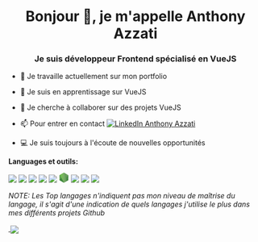 <h1 align="center">Bonjour 👋, je m'appelle Anthony Azzati</h1>
<h3 align="center">Je suis développeur Frontend spécialisé en VueJS</h3>

- 🔭 Je travaille actuellement sur mon portfolio

- 🌱 Je suis en apprentissage sur VueJS

- 👯 Je cherche à collaborer sur des projets VueJS

- 📫 Pour entrer en contact <a href="https://www.linkedin.com/in/anthonyazzati/">
  <img alt="LinkedIn Anthony Azzati" width="20px" src="https://www.flaticon.com/svg/vstatic/svg/174/174857.svg?token=exp=1616584411~hmac=1115bb1ef26c7696ceb7aa3f184ba6f6" />
  </a>

- 💻 Je suis toujours à l'écoute de nouvelles opportunités

**Languages et outils:**

<code><img height="20" src="https://upload.wikimedia.org/wikipedia/commons/6/6a/JavaScript-logo.png"></code>
<code><img height="20" src="https://img1.freepng.fr/20180407/gse/kisspng-vue-js-javascript-framework-front-and-back-ends-gi-technical-5ac9109e6cb7f5.5357905715231264304453.jpg"></code>
<code><img height="20" src="https://upload.wikimedia.org/wikipedia/commons/thumb/9/96/Sass_Logo_Color.svg/1280px-Sass_Logo_Color.svg.png"></code>
<code><img height="20" src="https://avatars.githubusercontent.com/u/30317862?s=200&v=4"></code>
<code><img height="20" src="https://upload.wikimedia.org/wikipedia/commons/thumb/b/b2/Bootstrap_logo.svg/1024px-Bootstrap_logo.svg.png"></code>
<code><img height="20" src="https://raw.githubusercontent.com/github/explore/80688e429a7d4ef2fca1e82350fe8e3517d3494d/topics/nodejs/nodejs.png"></code>
<code><img height="20" src="https://expressjs.com/images/express-facebook-share.png"></code>
<code><img height="20" src="https://upload.wikimedia.org/wikipedia/fr/thumb/4/45/MongoDB-Logo.svg/1280px-MongoDB-Logo.svg.png"></code>
<code><img height="20" src="https://upload.wikimedia.org/wikipedia/fr/thumb/6/62/MySQL.svg/1200px-MySQL.svg.png"></code>

_NOTE: Les Top langages n'indiquent pas mon niveau de maîtrise du langage, il s'agit d'une indication de quels langages j'utilise le plus dans mes différents projets Github_

<a href="https://github.com/AnthonyAzzati/github-readme-stats">
  <img align="center" src="https://github-readme-stats.vercel.app/api?username=AnthonyAzzati&show_icons=true&include_all_commits=true&theme=material-palenight" alt="" />
</a>
<a href="https://github.com/AnthonyAzzati/github-readme-stats">
  <img align="center" src="https://github-readme-stats.vercel.app/api/top-langs/?username=AnthonyAzzati&layout=compact&theme=material-palenight" />
</a>

